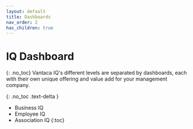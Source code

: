 ```yaml
---
layout: default
title: Dashboards
nav_order: 2
has_children: true
---
```


# IQ Dashboard
{: .no_toc}
Vantaca IQ's different levels are separated by dashboards, each with their own unique offering and value add for your management company.

{: .no_toc .text-delta }

- Business IQ
- Employee IQ
- Association IQ
{:toc}